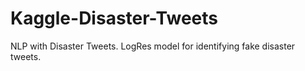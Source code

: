 # Kaggle-Disaster-Tweets
NLP with Disaster Tweets. LogRes model for identifying fake disaster tweets.
